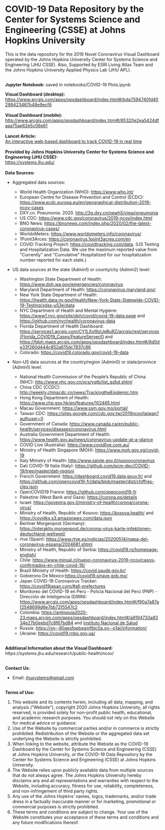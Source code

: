 # COVID-19 Data Repository by the Center for Systems Science and Engineering (CSSE) at Johns Hopkins University


This is the data repository for the 2019 Novel Coronavirus Visual Dashboard operated by the Johns Hopkins University Center for Systems Science and Engineering (JHU CSSE). Also, Supported by ESRI Living Atlas Team and the Johns Hopkins University Applied Physics Lab (JHU APL).

<br>
<b>Jupyter Notebook:</b> saved in notebooks/COVID-19 Plots.ipynb

<b>Visual Dashboard (desktop):</b><br>
https://www.arcgis.com/apps/opsdashboard/index.html#/bda7594740fd40299423467b48e9ecf6
<br><br>
<b>Visual Dashboard (mobile):</b><br>
http://www.arcgis.com/apps/opsdashboard/index.html#/85320e2ea5424dfaaa75ae62e5c06e61
<br><br>
<b>Lancet Article:</b><br>
[An interactive web-based dashboard to track COVID-19 in real time](https://doi.org/10.1016/S1473-3099(20)30120-1)
<br><br>
<b>Provided by Johns Hopkins University Center for Systems Science and Engineering (JHU CSSE):</b><br>
https://systems.jhu.edu/
<br><br>
<b>Data Sources:</b><br>
- Aggregated data sources:
  - World Health Organization (WHO): https://www.who.int/
  - European Centre for Disease Prevention and Control (ECDC): https://www.ecdc.europa.eu/en/geographical-distribution-2019-ncov-cases 
  - DXY.cn. Pneumonia. 2020. http://3g.dxy.cn/newh5/view/pneumonia
  - US CDC: https://www.cdc.gov/coronavirus/2019-ncov/index.html
  - BNO News: https://bnonews.com/index.php/2020/02/the-latest-coronavirus-cases/
  - WorldoMeters: https://www.worldometers.info/coronavirus/  
  - 1Point3Arces: https://coronavirus.1point3acres.com/en  
  - COVID Tracking Project: https://covidtracking.com/data. (US Testing and Hospitalization Data. We use the maximum reported value from "Currently" and "Cumulative" Hospitalized for our hospitalization number reported for each state.)

- US data sources at the state (Admin1) or county/city (Admin2) level:  
  - Washington State Department of Health: https://www.doh.wa.gov/emergencies/coronavirus
  - Maryland Department of Health: https://coronavirus.maryland.gov/
  - New York State Department of Health: https://health.data.ny.gov/Health/New-York-State-Statewide-COVID-19-Testing/xdss-u53e/data
  - NYC Department of Health and Mental Hygiene: https://www1.nyc.gov/site/doh/covid/covid-19-data.page and https://github.com/nychealth/coronavirus-data
  - Florida Department of Health Dashboard: https://services1.arcgis.com/CY1LXxl9zlJeBuRZ/arcgis/rest/services/Florida_COVID19_Cases/FeatureServer/0
    and https://fdoh.maps.arcgis.com/apps/opsdashboard/index.html#/8d0de33f260d444c852a615dc7837c86
  - Colorado: https://covid19.colorado.gov/covid-19-data

- Non-US data sources at the country/region (Admin0) or state/province (Admin1) level:
  - National Health Commission of the People’s Republic of China (NHC):
    http://www.nhc.gov.cn/xcs/yqtb/list_gzbd.shtml
  - China CDC (CCDC): http://weekly.chinacdc.cn/news/TrackingtheEpidemic.htm
  - Hong Kong Department of Health: https://www.chp.gov.hk/en/features/102465.html
  - Macau Government: https://www.ssm.gov.mo/portal/
  - Taiwan CDC: https://sites.google.com/cdc.gov.tw/2019ncov/taiwan?authuser=0
  - Government of Canada: https://www.canada.ca/en/public-health/services/diseases/coronavirus.html
  - Australia Government Department of Health: https://www.health.gov.au/news/coronavirus-update-at-a-glance
  - COVID Live (Australia): https://www.covidlive.com.au/
  - Ministry of Health Singapore (MOH): https://www.moh.gov.sg/covid-19
  - Italy Ministry of Health: http://www.salute.gov.it/nuovocoronavirus
  - Dati COVID-19 Italia (Italy): https://github.com/pcm-dpc/COVID-19/tree/master/dati-regioni
  - French Government: https://dashboard.covid19.data.gouv.fr/ and https://github.com/opencovid19-fr/data/blob/master/dist/chiffres-cles.json
  - OpenCOVID19 France: https://github.com/opencovid19-fr
  - Palestine (West Bank and Gaza): https://corona.ps/details
  - Israel: https://govextra.gov.il/ministry-of-health/corona/corona-virus/
  - Ministry of Health, Republic of Kosovo: https://kosova.health/ and https://covidks.s3.amazonaws.com/data.json
  - Berliner Morgenpost (Germany): https://interaktiv.morgenpost.de/corona-virus-karte-infektionen-deutschland-weltweit/
  - rtve (Spain): https://www.rtve.es/noticias/20200514/mapa-del-coronavirus-espana/2004681.shtml
  - Ministry of Health, Republic of Serbia: https://covid19.rs/homepage-english/ 
  - Chile: https://www.minsal.cl/nuevo-coronavirus-2019-ncov/casos-confirmados-en-chile-covid-19/
  - Brazil Ministry of Health: https://covid.saude.gov.br/
  - Gobierono De Mexico:https://covid19.sinave.gob.mx/
  - Japan COVID-19 Coronavirus Tracker: https://covid19japan.com/#all-prefectures
  - Monitoreo del COVID-19 en Perú -  Policía Nacional del Perú (PNP) - Dirección de Inteligencia (DIRIN): https://www.arcgis.com/apps/opsdashboard/index.html#/f90a7a87af2548699d6e7bb72f5547c2
  - Colombia: https://antioquia2020-23.maps.arcgis.com/apps/opsdashboard/index.html#/a9194733a8334e27b0eebd7c8f67bd84 and [Instituto Nacional de Salud](https://www.ins.gov.co/Paginas/Inicio.aspx)
  - Russia: https://xn--80aesfpebagmfblc0a.xn--p1ai/information/
  - Ukraine: https://covid19.rnbo.gov.ua/


<br>
<b>Additional Information about the Visual Dashboard:</b><br>
https://systems.jhu.edu/research/public-health/ncov/
<br><br>

<b>Contact Us: </b><br>
* Email: jhusystems@gmail.com
<br><br>

<b>Terms of Use:</b><br>

1. This website and its contents herein, including all data, mapping, and analysis (“Website”), copyright 2020 Johns Hopkins University, all rights reserved, is provided solely for non-profit public health, educational, and academic research purposes. You should not rely on this Website for medical advice or guidance.  
2. Use of the Website by commercial parties and/or in commerce is strictly prohibited.   Redistribution of the Website or the aggregated data set underlying the Website is strictly prohibited.   
3. When linking to the website, attribute the Website as the COVID-19 Dashboard by the Center for Systems Science and Engineering (CSSE) at Johns Hopkins University, or the COVID-19 Data Repository by the Center for Systems Science and Engineering (CSSE) at Johns Hopkins University.
4. The Website relies upon publicly available data from multiple sources that do not always agree. The Johns Hopkins University hereby disclaims any and all representations and warranties with respect to the Website, including accuracy, fitness for use, reliability, completeness, and non-infringement of third party rights. 
5. Any use of the Johns Hopkins’ names, logos, trademarks, and/or trade dress in a factually inaccurate manner or for marketing, promotional or commercial purposes is strictly prohibited.  
6. These terms and conditions are subject to change.   Your use of the Website constitutes your acceptance of these terms and conditions and any future modifications thereof.
